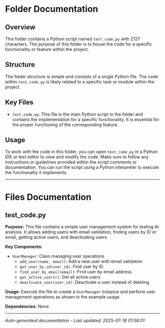 # Folder Documentation

## Overview
This folder contains a Python script named `test_code.py` with 2127 characters. The purpose of this folder is to house the code for a specific functionality or feature within the project.

## Structure
The folder structure is simple and consists of a single Python file. The code within `test_code.py` is likely related to a specific task or module within the project.

## Key Files
- `test_code.py`: This file is the main Python script in the folder and contains the implementation for a specific functionality. It is essential for the proper functioning of the corresponding feature.

## Usage
To work with the code in this folder, you can open `test_code.py` in a Python IDE or text editor to view and modify the code. Make sure to follow any instructions or guidelines provided within the script comments or documentation. You can run the script using a Python interpreter to execute the functionality it implements.

---

# Files Documentation

## test_code.py

**Purpose:** This file contains a simple user management system for testing AI analysis. It allows adding users with email validation, finding users by ID or email, getting active users, and deactivating users.

**Key Components:**
- `UserManager`: Class managing user operations
  - `add_user(name, email)`: Add a new user with email validation
  - `get_user_by_id(user_id)`: Find user by ID
  - `find_user_by_email(email)`: Find user by email address
  - `get_active_users()`: Get all active users
  - `deactivate_user(user_id)`: Deactivate a user instead of deleting

**Usage:** Execute the file to create a `UserManager` instance and perform user management operations as shown in the example usage.

**Dependencies:** None

---
*Auto-generated documentation - Last updated: 2025-07-18 01:58:01*
